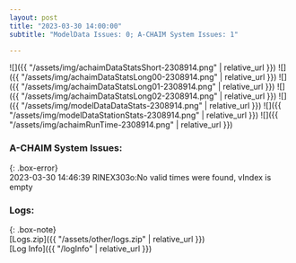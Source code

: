 ```yaml
---
layout: post
title: "2023-03-30 14:00:00"
subtitle: "ModelData Issues: 0; A-CHAIM System Issues: 1"

---
```


![]({{ "/assets/img/achaimDataStatsShort-2308914.png" | relative_url }})
![]({{ "/assets/img/achaimDataStatsLong00-2308914.png" | relative_url }})
![]({{ "/assets/img/achaimDataStatsLong01-2308914.png" | relative_url }})
![]({{ "/assets/img/achaimDataStatsLong02-2308914.png" | relative_url }})
![]({{ "/assets/img/modelDataDataStats-2308914.png" | relative_url }})
![]({{ "/assets/img/modelDataStationStats-2308914.png" | relative_url }})
![]({{ "/assets/img/achaimRunTime-2308914.png" | relative_url }})



### A-CHAIM System Issues:  
  
{: .box-error}  
2023-03-30 14:46:39 RINEX303o:No valid times were found, vIndex is empty  

### Logs:  
  
{: .box-note}  
[Logs.zip]({{ "/assets/other/logs.zip" | relative_url }})  
[Log Info]({{ "/logInfo" | relative_url }})  
